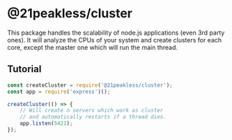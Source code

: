 # @21peakless/cluster
This package handles the scalability of node.js applications (even 3rd party ones). It will analyze the CPUs of your system and create clusters for each core, except the master one which will run the main thread.

## Tutorial
```js
const createCluster = require('@21peakless/cluster');
const app = require('express')();

createCluster(() => {
    // Will create n servers which work as cluster
    // and automatically restarts if a thread dies.
    app.listen(5421);
});
```
